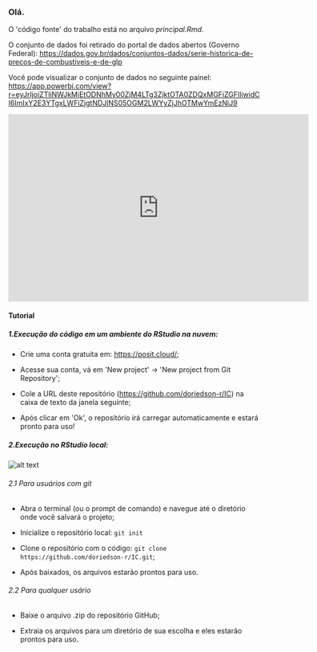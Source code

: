 ### Olá.

O  'código fonte' do trabalho está no arquivo _principal.Rmd_.

O conjunto de dados foi retirado do portal de dados abertos (Governo Federal):
https://dados.gov.br/dados/conjuntos-dados/serie-historica-de-precos-de-combustiveis-e-de-glp

Você pode visualizar o conjunto de dados no seguinte painel:
https://app.powerbi.com/view?r=eyJrIjoiZTliNWJkMjEtODNhMy00ZjM4LTg3ZjktOTA0ZDQxMGFiZGFlIiwidCI6ImIxY2E3YTgxLWFiZjgtNDJlNS05OGM2LWYyZjJhOTMwYmEzNiJ9

<iframe title="Postos_e_precos" width="600" height="373.5" src="https://app.powerbi.com/view?r=eyJrIjoiZTliNWJkMjEtODNhMy00ZjM4LTg3ZjktOTA0ZDQxMGFiZGFlIiwidCI6ImIxY2E3YTgxLWFiZjgtNDJlNS05OGM2LWYyZjJhOTMwYmEzNiJ9" frameborder="0" allowFullScreen="true"></iframe>

#### Tutorial

##### 1.Execução do código em um ambiente do RStudio na nuvem:

- Crie uma conta gratuita em: https://posit.cloud/;

- Acesse sua conta, vá em 'New project' -> 'New project from Git Repository';

- Cole a URL deste repositório (https://github.com/doriedson-r/IC) na caixa de
texto da janela seguinte;

- Após clicar em 'Ok', o repositório irá carregar automaticamente e estará pronto
para uso!

##### 2.Execução no RStudio local:

![alt text](gif_git.gif "Como baixar o arquivo zip")

<!--- ![alt text](https://github.com/doriedson-r/IC/blob/main/gif_git.gif?raw=true) --->

###### 2.1 Para usuários com git

- Abra o terminal (ou o prompt de comando) e navegue até o diretório onde você salvará o projeto;

- Inicialize o repositório local: `git init`

- Clone o repositório com o código: `git clone https://github.com/doriedson-r/IC.git`;

- Após baixados, os arquivos estarão prontos para uso.

###### 2.2 Para qualquer usário

- Baixe o arquivo .zip do repositório GitHub;

- Extraia os arquivos para um diretório de sua escolha e eles estarão prontos para uso.


